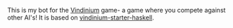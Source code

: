 This is my bot for the [Vindinium](http://vindinium.org) game- a game where you compete against other AI's! It is based on [vindinium-starter-haskell](https://github.com/Herzult/vindinium-starter-haskell).
